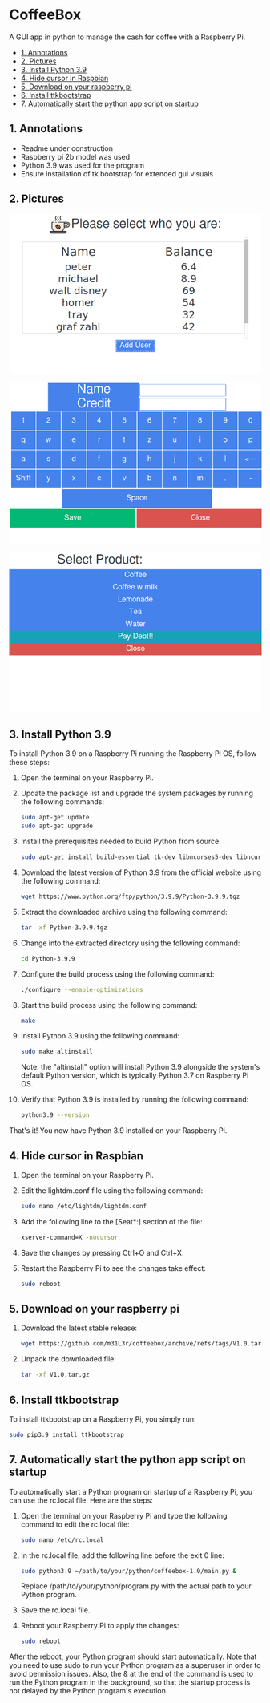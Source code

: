 # CoffeeBox

A GUI app in python to manage the cash for coffee with a Raspberry Pi.

- [1. Annotations](#1-annotations)
- [2. Pictures](#2-pictures)
- [3. Install Python 3.9](#3-install-python-39)
- [4. Hide cursor in Raspbian](#4-hide-cursor-in-raspbian)
- [5. Download on your raspberry pi](#5-download-on-your-raspberry-pi)
- [6. Install ttkbootstrap](#6-install-ttkbootstrap)
- [7. Automatically start the python app script on startup](#7-automatically-start-the-python-app-script-on-startup)

## 1. Annotations

- Readme under construction
- Raspberry pi 2b model was used
- Python 3.9 was used for the program
- Ensure installation of tk bootstrap for extended gui visuals

## 2. Pictures

![Image1](img/Screenshot_25_04_2023_16_21_15.png)

![Image2](img/Screenshot_25_04_2023_16_21_28.png)

![Image3](img/Screenshot_25_04_2023_16_21_41.png)

## 3. Install Python 3.9

To install Python 3.9 on a Raspberry Pi running the Raspberry Pi OS, follow these steps:

1. Open the terminal on your Raspberry Pi.
2. Update the package list and upgrade the system packages by running the following commands:

    ```bash
    sudo apt-get update
    sudo apt-get upgrade
    ```

3. Install the prerequisites needed to build Python from source:

    ```bash
    sudo apt-get install build-essential tk-dev libncurses5-dev libncursesw5-dev libreadline6-dev libdb5.3-dev libgdbm-dev libsqlite3-dev libssl-dev libbz2-dev libexpat1-dev liblzma-dev zlib1g-dev libffi-dev
    ```

4. Download the latest version of Python 3.9 from the official website using the following command:

    ```bash
    wget https://www.python.org/ftp/python/3.9.9/Python-3.9.9.tgz
    ```

5. Extract the downloaded archive using the following command:

    ```bash
    tar -xf Python-3.9.9.tgz
    ```

6. Change into the extracted directory using the following command:

    ```bash
    cd Python-3.9.9
    ```

7. Configure the build process using the following command:

    ```bash
    ./configure --enable-optimizations
    ```

8. Start the build process using the following command:

    ```bash
    make
    ```

9. Install Python 3.9 using the following command:

    ```bash
    sudo make altinstall
    ```

    Note: the "altinstall" option will install Python 3.9 alongside the system's default Python version, which is typically Python 3.7 on Raspberry Pi OS.

10. Verify that Python 3.9 is installed by running the following command:

    ```bash
    python3.9 --version
    ```

That's it! You now have Python 3.9 installed on your Raspberry Pi.

## 4. Hide cursor in Raspbian

1. Open the terminal on your Raspberry Pi.
2. Edit the lightdm.conf file using the following command:

    ```bash
    sudo nano /etc/lightdm/lightdm.conf
    ```

3. Add the following line to the [Seat*:] section of the file:

    ```bash
    xserver-command=X -nocursor
    ```

4. Save the changes by pressing Ctrl+O and Ctrl+X.
5. Restart the Raspberry Pi to see the changes take effect:

    ```bash
    sudo reboot
    ```

## 5. Download on your raspberry pi

1. Download the latest stable release:

    ```bash
    wget https://github.com/m31L3r/coffeebox/archive/refs/tags/V1.0.tar.gz
    ```

2. Unpack the downloaded file:

    ```bash
    tar -xf V1.0.tar.gz
    ```

## 6. Install ttkbootstrap

To install ttkbootstrap on a Raspberry Pi, you simply run:

```bash
sudo pip3.9 install ttkbootstrap
```

## 7. Automatically start the python app script on startup

To automatically start a Python program on startup of a Raspberry Pi, you can use the rc.local file. Here are the steps:

1. Open the terminal on your Raspberry Pi and type the following command to edit the rc.local file:

    ```bash
    sudo nano /etc/rc.local
    ```

2. In the rc.local file, add the following line before the exit 0 line:

    ```bash
    sudo python3.9 ~/path/to/your/python/coffeebox-1.0/main.py &
    ```

    Replace /path/to/your/python/program.py with the actual path to your Python program.

3. Save the rc.local file.

4. Reboot your Raspberry Pi to apply the changes:

    ```bash
    sudo reboot
    ```

After the reboot, your Python program should start automatically. Note that you need to use sudo to run your Python program as a superuser in order to avoid permission issues. Also, the & at the end of the command is used to run the Python program in the background, so that the startup process is not delayed by the Python program's execution.
